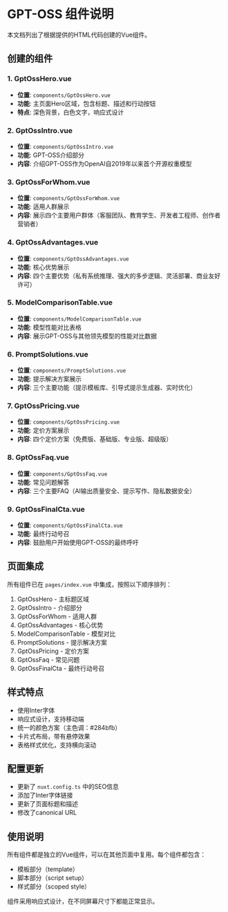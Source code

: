 # GPT-OSS 组件说明

本文档列出了根据提供的HTML代码创建的Vue组件。

## 创建的组件

### 1. GptOssHero.vue
- **位置**: `components/GptOssHero.vue`
- **功能**: 主页面Hero区域，包含标题、描述和行动按钮
- **特点**: 深色背景，白色文字，响应式设计

### 2. GptOssIntro.vue
- **位置**: `components/GptOssIntro.vue`
- **功能**: GPT-OSS介绍部分
- **内容**: 介绍GPT-OSS作为OpenAI自2019年以来首个开源权重模型

### 3. GptOssForWhom.vue
- **位置**: `components/GptOssForWhom.vue`
- **功能**: 适用人群展示
- **内容**: 展示四个主要用户群体（客服团队、教育学生、开发者工程师、创作者营销者）

### 4. GptOssAdvantages.vue
- **位置**: `components/GptOssAdvantages.vue`
- **功能**: 核心优势展示
- **内容**: 四个主要优势（私有系统推理、强大的多步逻辑、灵活部署、商业友好许可）

### 5. ModelComparisonTable.vue
- **位置**: `components/ModelComparisonTable.vue`
- **功能**: 模型性能对比表格
- **内容**: 展示GPT-OSS与其他领先模型的性能对比数据

### 6. PromptSolutions.vue
- **位置**: `components/PromptSolutions.vue`
- **功能**: 提示解决方案展示
- **内容**: 三个主要功能（提示模板库、引导式提示生成器、实时优化）

### 7. GptOssPricing.vue
- **位置**: `components/GptOssPricing.vue`
- **功能**: 定价方案展示
- **内容**: 四个定价方案（免费版、基础版、专业版、超级版）

### 8. GptOssFaq.vue
- **位置**: `components/GptOssFaq.vue`
- **功能**: 常见问题解答
- **内容**: 三个主要FAQ（AI输出质量安全、提示写作、隐私数据安全）

### 9. GptOssFinalCta.vue
- **位置**: `components/GptOssFinalCta.vue`
- **功能**: 最终行动号召
- **内容**: 鼓励用户开始使用GPT-OSS的最终呼吁

## 页面集成

所有组件已在 `pages/index.vue` 中集成，按照以下顺序排列：

1. GptOssHero - 主标题区域
2. GptOssIntro - 介绍部分
3. GptOssForWhom - 适用人群
4. GptOssAdvantages - 核心优势
5. ModelComparisonTable - 模型对比
6. PromptSolutions - 提示解决方案
7. GptOssPricing - 定价方案
8. GptOssFaq - 常见问题
9. GptOssFinalCta - 最终行动号召

## 样式特点

- 使用Inter字体
- 响应式设计，支持移动端
- 统一的颜色方案（主色调：#284bfb）
- 卡片式布局，带有悬停效果
- 表格样式优化，支持横向滚动

## 配置更新

- 更新了 `nuxt.config.ts` 中的SEO信息
- 添加了Inter字体链接
- 更新了页面标题和描述
- 修改了canonical URL

## 使用说明

所有组件都是独立的Vue组件，可以在其他页面中复用。每个组件都包含：
- 模板部分（template）
- 脚本部分（script setup）
- 样式部分（scoped style）

组件采用响应式设计，在不同屏幕尺寸下都能正常显示。 